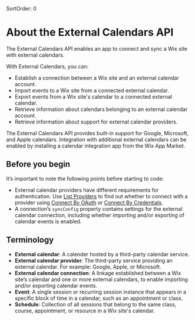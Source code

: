 SortOrder: 0
# About the External Calendars API

The External Calendars API enables an app to connect and sync a Wix site with external calendars.

With External Calendars, you can:

+ Establish a connection between a Wix site and an external calendar account.
+ Import events to a Wix site from a connected external calendar.
+ Export events from a Wix site's calendar to a connected external calendar.
+ Retrieve information about calendars belonging to an external calendar account.
+ Retrieve information about support for external calendar providers.

The External Calendars API provides built-in support for Google, Microsoft, and Apple calendars. Integration with additional external calendars can be enabled by installing a calendar integration app from the Wix App Market.

## Before you begin

It’s important to note the following points before starting to code:

+ External calendar providers have different requirements for authentication. Use [List Providers](https://dev.wix.com/api/rest/wix-bookings/external-calendars-v2/list-providers) to find out whether to connect with a provider using [Connect By OAuth](https://dev.wix.com/api/rest/wix-bookings/external-calendars-v2/connect-by-o-auth) or [Connect By Credentials](https://dev.wix.com/api/rest/wix-bookings/external-calendars-v2/connect-by-credentials).
+ A connection’s `syncConfig` property contains settings for the external calendar connection, including whether importing and/or exporting of calendar events is enabled.

## Terminology

+ **External calendar**: A calender hosted by a third-party calendar service.
+ **External calendar provider**: The third-party service providing an external calendar. For example: Google, Apple, or Microsoft.
+ **External calendar connection**: A linkage established between a Wix site’s calendar and one or more external calendars, to enable importing and/or exporting calendar events.
+ **Event**: A single session or recurring session instance that appears in a specific block of time in a calendar, such as an appointment or class.
+ **Schedule**: Collection of all sessions that belong to the same class, course, appointment, or resource in a Wix site's calendar.
